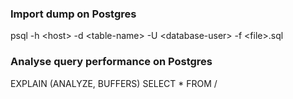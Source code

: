 ### Import dump on Postgres

psql -h \<host\> -d \<table-name\> -U \<database-user\> -f \<file\>.sql 

### Analyse query performance on Postgres

EXPLAIN (ANALYZE, BUFFERS) SELECT * FROM /<table-name/>